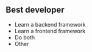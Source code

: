 ##  Best developer

* Learn a backend framework <!-- .element: class="fragment" -->
* Learn a frontend framework <!-- .element: class="fragment" -->
* Do both <!-- .element: class="fragment" -->
* Other <!-- .element: class="fragment" -->
